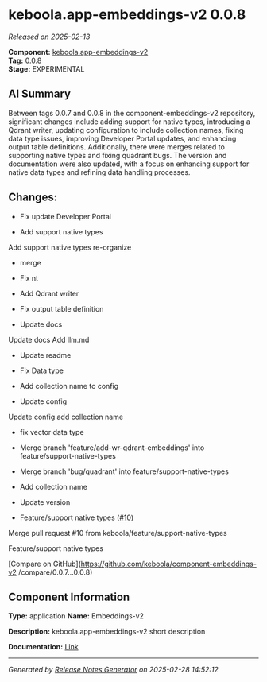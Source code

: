 #  keboola.app-embeddings-v2 0.0.8

_Released on 2025-02-13_

**Component:** [keboola.app-embeddings-v2](https://github.com/keboola/component-embeddings-v2)  
**Tag:** [0.0.8](https://github.com/keboola/component-embeddings-v2/releases/tag/0.0.8)  
**Stage:** EXPERIMENTAL


## AI Summary
Between tags 0.0.7 and 0.0.8 in the component-embeddings-v2 repository, significant changes include adding support for native types, introducing a Qdrant writer, updating configuration to include collection names, fixing data type issues, improving Developer Portal updates, and enhancing output table definitions. Additionally, there were merges related to supporting native types and fixing quadrant bugs. The version and documentation were also updated, with a focus on enhancing support for native data types and refining data handling processes.



## Changes:


- Fix update Developer Portal 




- Add support native types 

Add support native types
re-organize




- merge 




- Fix nt 




- Add Qdrant writer 




- Fix output table definition 




- Update docs 

Update docs
Add llm.md




- Update readme 




- Fix Data type 




- Add collection name to config 




- Update config 

Update config
add collection name




- fix vector data type 




- Merge branch 'feature/add-wr-qdrant-embeddings' into feature/support-native-types 




- Merge branch 'bug/quadrant' into feature/support-native-types 




- Add collection name 




- Update version 




- Feature/support native types ([#10](https://github.com/keboola/component-embeddings-v2/pull/10))

Merge pull request #10 from keboola/feature/support-native-types

Feature/support native types




[Compare on GitHub](https://github.com/keboola/component-embeddings-v2
/compare/0.0.7...0.0.8)



## Component Information
**Type:** application
**Name:** Embeddings-v2

**Description:** keboola.app-embeddings-v2 short description


**Documentation:** [Link](https://github.com/keboola/component-embeddings-v2/blob/master/README.md)



---
_Generated by [Release Notes Generator](https://github.com/keboola/release-notes-generator)
on 2025-02-28 14:52:12_